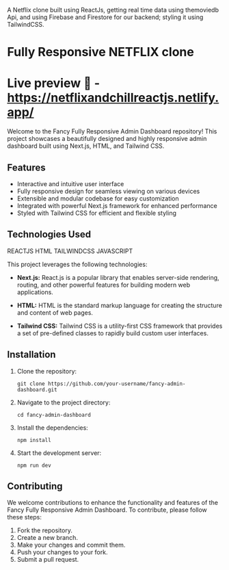 A Netflix clone built using ReactJs, getting real time data using themoviedb Api, and using Firebase and Firestore for our backend; styling it using TailwindCSS.

# Fully Responsive NETFLIX clone

# Live preview 🚀 - https://netflixandchillreactjs.netlify.app/

Welcome to the Fancy Fully Responsive Admin Dashboard repository! This project showcases a beautifully designed and highly responsive admin dashboard built using Next.js, HTML, and Tailwind CSS.

## Features

- Interactive and intuitive user interface
- Fully responsive design for seamless viewing on various devices
- Extensible and modular codebase for easy customization
- Integrated with powerful Next.js framework for enhanced performance
- Styled with Tailwind CSS for efficient and flexible styling

## Technologies Used

REACTJS
HTML
TAILWINDCSS
JAVASCRIPT

This project leverages the following technologies:

- **Next.js:** React.js is a popular library that enables server-side rendering, routing, and other powerful features for building modern web applications.

- **HTML:** HTML is the standard markup language for creating the structure and content of web pages.

- **Tailwind CSS:** Tailwind CSS is a utility-first CSS framework that provides a set of pre-defined classes to rapidly build custom user interfaces.

## Installation

1. Clone the repository:

   ```shell
   git clone https://github.com/your-username/fancy-admin-dashboard.git
   ```

2. Navigate to the project directory:

   ```shell
   cd fancy-admin-dashboard
   ```

3. Install the dependencies:

   ```shell
   npm install
   ```

4. Start the development server:
   ```shell
   npm run dev
   ```

## Contributing

We welcome contributions to enhance the functionality and features of the Fancy Fully Responsive Admin Dashboard. To contribute, please follow these steps:

1. Fork the repository.
2. Create a new branch.
3. Make your changes and commit them.
4. Push your changes to your fork.
5. Submit a pull request.

